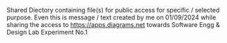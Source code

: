 Shared
Diectory containing file(s) for public access for specific / selected purpose. 
Even this is message / text created by me on 01/09/2024 while sharing the access 
to https://apps.diagrams.net towards Software Engg & Design Lab Experiment No.1
